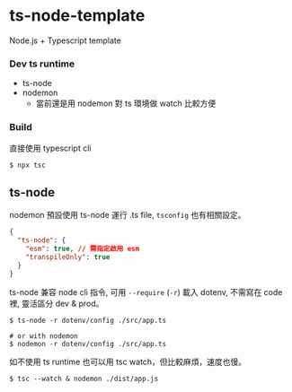 # ts-node-template

Node.js + Typescript template

### Dev ts runtime

- ts-node
- nodemon
  - 當前還是用 nodemon 對 ts 環境做 watch 比較方便

### Build

直接使用 typescript cli

```shell
$ npx tsc
```

## ts-node

nodemon 預設使用 ts-node 運行 .ts file, `tsconfig` 也有相關設定。<br/>

```json
{
  "ts-node": {
    "esm": true, // 需指定啟用 esm
    "transpileOnly": true
  }
}
```

ts-node 兼容 node cli 指令, 可用 `--require` (`-r`) 載入 dotenv, 不需寫在 code 裡, 靈活區分 dev & prod。

```shell
$ ts-node -r dotenv/config ./src/app.ts

# or with nodemon
$ nodemon -r dotenv/config ./src/app.ts
```

如不使用 ts runtime 也可以用 tsc watch，但比較麻煩，速度也慢。

```shell
$ tsc --watch & nodemon ./dist/app.js
```
